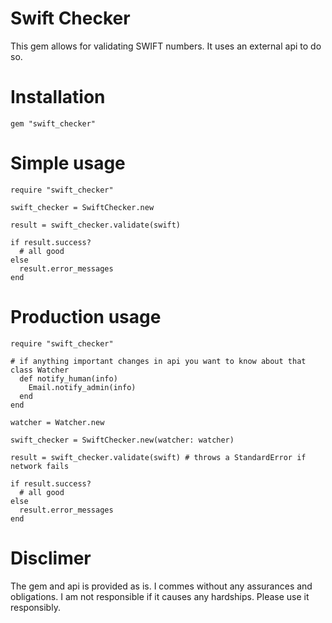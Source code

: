 # Swift Checker

This gem allows for validating SWIFT numbers. It uses an external api to do so.

# Installation

`gem "swift_checker"`

# Simple usage

```
require "swift_checker"

swift_checker = SwiftChecker.new

result = swift_checker.validate(swift)

if result.success?
  # all good
else
  result.error_messages
end
```

# Production usage

```
require "swift_checker"

# if anything important changes in api you want to know about that
class Watcher
  def notify_human(info)
    Email.notify_admin(info)
  end
end

watcher = Watcher.new

swift_checker = SwiftChecker.new(watcher: watcher)

result = swift_checker.validate(swift) # throws a StandardError if network fails

if result.success?
  # all good
else
  result.error_messages
end
```

# Disclimer

The gem and api is provided as is. I commes without any assurances and obligations. I am not responsible if it causes any hardships. Please use it responsibly.
